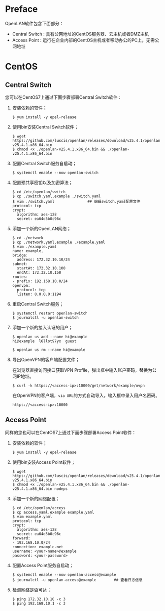 # Preface

OpenLAN软件包含下面部分：

* Central Switch : 具有公网地址的CentOS服务器、云主机或者DMZ主机
* Access Point : 运行在企业内部的CentOS主机或者移动办公的PC上，无需公网地址

# CentOS

## Central Switch

您可以在CentOS7上通过下面步骤部署Central Switch软件：
1. 安装依赖的软件；
   ```
   $ yum install -y epel-release
   ```
2. 使用bin安装Central Switch软件；
   ```
   $ wget https://github.com/luscis/openlan/releases/download/v25.4.1/openlan-v25.4.1.x86_64.bin
   $ chmod +x ./openlan-v25.4.1.x86_64.bin && ./openlan-v25.4.1.x86_64.bin
   ```
3. 配置Central Switch服务自启动；
   ```
   $ systemctl enable --now openlan-switch
   ```
4. 配置预共享密钥以及加密算法；
   ```
   $ cd /etc/openlan/switch
   $ cp ./switch.yaml.example ./switch.yaml
   $ vim ./switch.yaml               ## 编辑switch.yaml配置文件
   protocol: tcp
   crypt:
     algorithm: aes-128
     secret: ea64d5b0c96c
   ```

1. 添加一个新的OpenLAN网络；
   ```
   $ cd ./network
   $ cp ./network.yaml.example ./example.yaml
   $ vim ./example.yaml 
   name: example,
   bridge: 
     address: 172.32.10.10/24
   subnet:
     startAt: 172.32.10.100
     endAt: 172.32.10.150
   routes: 
   - prefix: 192.168.10.0/24
   openvpn:
     protocol: tcp
     listen: 0.0.0.0:1194
   ```
2. 重启Central Switch服务；
   ```
   $ systemctl restart openlan-switch
   $ journalctl -u openlan-switch
   ```
3. 添加一个新的接入认证的用户；
   ```
   $ openlan us add --name hi@example
   hi@example  l6llot97yx  guest

   $ openlan us rm --name hi@example
   ```
4. 导出OpenVPN的客户端配置文件；

   在浏览器直接访问接口获取VPN Profile，弹出框中输入账户密码，替换<access-ip>为公网IP地址。
   ```
   $ curl -k https://<access-ip>:10000/get/network/example/ovpn
   ```
   在OpenVPN的客户端，`via URL`的方式自动导入，输入框中录入用户名密码。
   ```
   https://<access-ip>:10000
   ```
## Access Point

同样的您也可以在CentOS7上通过下面步骤部署Access Point软件：

1. 安装依赖的软件；
   ```
   $ yum install -y epel-release
   ```
2. 使用bin安装Access Point软件；
   ```
   $ wget https://github.com/luscis/openlan/releases/download/v25.4.1/openlan-v25.4.1.x86_64.bin
   $ chmod +x ./openlan-v25.4.1.x86_64.bin && ./openlan-v25.4.1.x86_64.bin nodeps
   ```
2. 添加一个新的网络配置；
   ```
   $ cd /etc/openlan/access
   $ cp access.yaml.example example.yaml
   $ vim example.yaml
   protocol: tcp
   crypt:
     algorithm: aes-128
     secret: ea64d5b0c96c
   forward:
   - 192.168.10.0/24
   connection: example.net
   username: <your-name>@example
   password: <your-password>
   ```
3. 配置Access Point服务自启动；
   ```
   $ systemctl enable --now openlan-access@example
   $ journalctl -u openlan-access@example        ## 查看日志信息
   ```
4. 检测网络是否可达；
   ```
   $ ping 172.32.10.10 -c 3
   $ ping 192.168.10.1 -c 3
   ```
